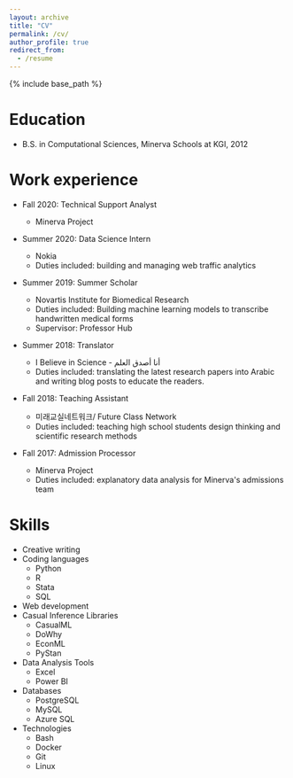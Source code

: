 ```yaml
---
layout: archive
title: "CV"
permalink: /cv/
author_profile: true
redirect_from:
  - /resume
---
```


{% include base_path %}

Education
======
* B.S. in Computational Sciences, Minerva Schools at KGI, 2012
  
Work experience
======
* Fall 2020: Technical Support Analyst
  * Minerva Project

* Summer 2020: Data Science Intern
  * Nokia 
  * Duties included: building and managing web traffic analytics
* Summer 2019: Summer Scholar
  * Novartis Institute for Biomedical Research
  * Duties included: Building machine learning models to transcribe handwritten medical forms
  * Supervisor: Professor Hub
  
* Summer 2018: Translator 
  * I Believe in Science - أنا أصدق العلم
  * Duties included: translating the latest research papers into Arabic and writing blog posts to educate the readers. 

* Fall 2018: Teaching Assistant 
  * 미래교실네트워크/ Future Class Network
  * Duties included: teaching high school students design thinking and scientific research methods
  
* Fall 2017: Admission Processor  
  * Minerva Project
  * Duties included: explanatory data analysis for Minerva's admissions team
  
Skills
======
* Creative writing
* Coding languages 
  * Python
  * R
  * Stata
  * SQL
* Web development
* Casual Inference Libraries
  * CasualML
  * DoWhy
  * EconML
  * PyStan
* Data Analysis Tools
  * Excel
  * Power BI 
* Databases
  * PostgreSQL
  * MySQL
  * Azure SQL
* Technologies
  * Bash
  * Docker
  * Git
  * Linux
